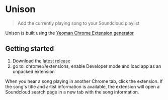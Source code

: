 # Unison
> Add the currently playing song to your Soundcloud playlist

Unison is built using the [Yeoman Chrome Extension generator](https://github.com/yeoman/generator-chrome-extension)

## Getting started
1. Download the [latest release](https://github.com/ddrabik/Unison/releases)
2. go to: chrome://extensions, enable Developer mode and load app as an unpacked extension

When you hear a song playing in another Chrome tab, click the extension. If the song's title and artist information is available, the extension will open a Soundcloud search page in a new tab with the song information.



